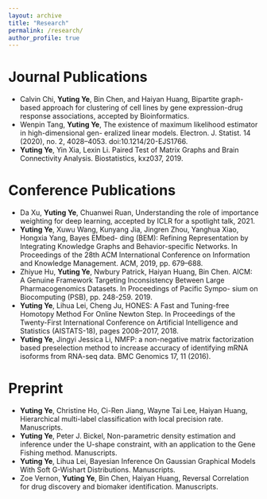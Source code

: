 ```yaml
---
layout: archive
title: "Research"
permalink: /research/
author_profile: true
---
```



# Journal Publications
- Calvin Chi, **Yuting Ye**, Bin Chen, and Haiyan Huang, Bipartite graph-based approach for clustering of cell lines by gene expression-drug response associations, accepted by Bioinformatics.
- Wenpin Tang, **Yuting Ye**, The existence of maximum likelihood estimator in high-dimensional gen- eralized linear models. Electron. J. Statist. 14 (2020), no. 2, 4028–4053. doi:10.1214/20-EJS1766.
- **Yuting Ye**, Yin Xia, Lexin Li. Paired Test of Matrix Graphs and Brain Connectivity Analysis. Biostatistics, kxz037, 2019.


# Conference Publications
- Da Xu, **Yuting Ye**, Chuanwei Ruan, Understanding the role of importance weighting for deep learning, accepted by ICLR for a spotlight talk, 2021.
- **Yuting Ye**, Xuwu Wang, Kunyang Jia, Jingren Zhou, Yanghua Xiao, Hongxia Yang, Bayes EMbed- ding (BEM): Refining Representation by Integrating Knowledge Graphs and Behavior-specific Networks. In Proceedings of the 28th ACM International Conference on Information and Knowledge Management. ACM, 2019, pp. 679–688.
- Zhiyue Hu, **Yuting Ye**, Nwbury Patrick, Haiyan Huang, Bin Chen. AICM: A Genuine Framework Targeting Inconsistency Between Large Pharmacogenomics Datasets. In Proceedings of Pacific Sympo- sium on Biocomputing (PSB), pp. 248-259. 2019.
- **Yuting Ye**, Lihua Lei, Cheng Ju, HONES: A Fast and Tuning-free Homotopy Method For Online Newton Step. In Proceedings of the Twenty-First International Conference on Artificial Intelligence and Statistics (AISTATS-18), pages 2008–2017, 2018.
- **Yuting Ye**, Jingyi Jessica Li, NMFP: a non-negative matrix factorization based preselection method to increase accuracy of identifying mRNA isoforms from RNA-seq data. BMC Genomics 17, 11 (2016).

# Preprint
- **Yuting Ye**, Christine Ho, Ci-Ren Jiang, Wayne Tai Lee, Haiyan Huang, Hierarchical multi-label classification with local precision rate. Manuscripts.
- **Yuting Ye**, Peter J. Bickel, Non-parametric density estimation and inference under the U-shape constraint, with an application to the Gene Fishing method. Manuscripts.
- **Yuting Ye**, Lihua Lei, Bayesian Inference On Gaussian Graphical Models With Soft G-Wishart Distributions. Manuscripts.
- Zoe Vernon, **Yuting Ye**, Bin Chen, Haiyan Huang, Reversal Correlation for drug discovery and biomaker identification. Manuscripts.

